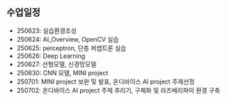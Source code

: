 ## 수업일정
* 250623: 실습환경조성
* 250624: AI_Overview, OpenCV 실습
* 250625: perceptron, 단층 퍼셉트론 실습
* 250626: Deep Learning
* 250627: 선형모델, 신경망모델
* 250630: CNN 모델, MINI project
* 250701: MINI project 보완 및 발표, 온디바이스 AI project 주제선정
* 250702: 온디바이스 AI project 주제 추리기, 구체화 및 라즈베리파이 환경 구축
